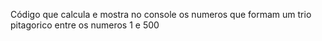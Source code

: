 Código que calcula e mostra no console os numeros que formam um trio pitagorico entre os numeros 1 e 500 



